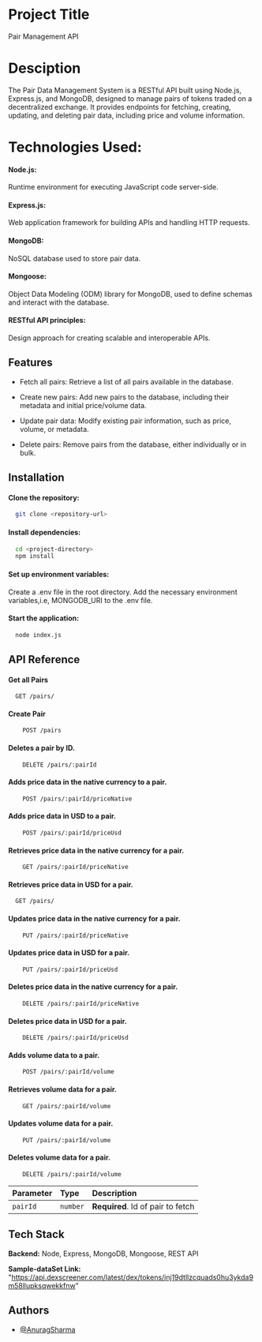 
# Project Title

Pair Management API

# Desciption

The Pair Data Management System is a RESTful API built using Node.js, Express.js, and MongoDB, designed to manage pairs of tokens traded on a decentralized exchange. It provides endpoints for fetching, creating, updating, and deleting pair data, including price and volume information.


# Technologies Used:

#### Node.js: 
Runtime environment for executing JavaScript code server-side.

#### Express.js: 
Web application framework for building APIs and handling HTTP requests.

#### MongoDB: 
NoSQL database used to store pair data.

#### Mongoose: 
Object Data Modeling (ODM) library for MongoDB, used to define schemas and interact with the database.

#### RESTful API principles: 
Design approach for creating scalable and interoperable APIs.

## Features

- Fetch all pairs: Retrieve a list of all pairs available in the database.

- Create new pairs: Add new pairs to the database, including their metadata and initial price/volume data.

- Update pair data: Modify existing pair information, such as price, volume, or metadata.

- Delete pairs: Remove pairs from the database, either individually or in bulk.


## Installation

#### Clone the repository:


```bash
  git clone <repository-url>
```

#### Install dependencies:
```bash
  cd <project-directory>
  npm install
```

#### Set up environment variables:

Create a .env file in the root directory.
Add the necessary environment variables,i.e, MONGODB_URI to the .env file.

#### Start the application:
```bash
  node index.js
```

    
## API Reference

#### Get all Pairs

```http
  GET /pairs/
```
#### Create Pair

```http
    POST /pairs

```
#### Deletes a pair by ID.

```http
    DELETE /pairs/:pairId

```
#### Adds price data in the native currency to a pair.

```http
    POST /pairs/:pairId/priceNative

```
#### Adds price data in USD to a pair.

```http
    POST /pairs/:pairId/priceUsd

```
#### Retrieves price data in the native currency for a pair.

```http
    GET /pairs/:pairId/priceNative

```
#### Retrieves price data in USD for a pair.

```http
  GET /pairs/
```
#### Updates price data in the native currency for a pair.

```http
    PUT /pairs/:pairId/priceNative
```
#### Updates price data in USD for a pair.

```http
    PUT /pairs/:pairId/priceUsd

```
#### Deletes price data in the native currency for a pair.

```http
    DELETE /pairs/:pairId/priceNative
```
#### Deletes price data in USD for a pair.

```http
    DELETE /pairs/:pairId/priceUsd

```
#### Adds volume data to a pair.

```http
    POST /pairs/:pairId/volume

```
#### Retrieves volume data for a pair.

```http
    GET /pairs/:pairId/volume

```
#### Updates volume data for a pair.

```http
    PUT /pairs/:pairId/volume

```
#### Deletes volume data for a pair.

```http
    DELETE /pairs/:pairId/volume
```


| Parameter | Type     | Description                       |
| :-------- | :------- | :-------------------------------- |
| `pairId`      | `number` | **Required**. Id of pair to fetch |




## Tech Stack

**Backend:** Node, Express, MongoDB, Mongoose, REST API

**Sample-dataSet Link:** "https://api.dexscreener.com/latest/dex/tokens/inj19dtllzcquads0hu3ykda9m58llupksqwekkfnw"



## Authors

- [@AnuragSharma](https://www.github.com/Anurag2782/)

